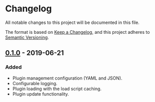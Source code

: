 # Changelog
All notable changes to this project will be documented in this file.

The format is based on [Keep a Changelog](https://keepachangelog.com/en/1.0.0/),
and this project adheres to [Semantic Versioning](https://semver.org/spec/v2.0.0.html).

## [0.1.0] - 2019-06-21
### Added
- Plugin management configuration (YAML and JSON).
- Configurable logging.
- Plugin loading with the load script caching.
- Plugin update functionality.

[0.1.0]: https://github.com/eugene-babichenko/zpm/releases/tag/v0.1.0
